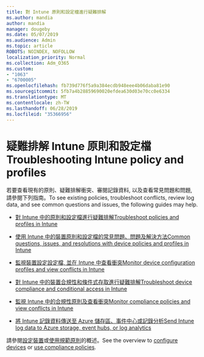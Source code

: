 ```yaml
---
title: 對 Intune 原則和設定檔進行疑難排解
ms.author: mandia
author: mandia
manager: dougeby
ms.date: 05/07/2019
ms.audience: Admin
ms.topic: article
ROBOTS: NOINDEX, NOFOLLOW
localization_priority: Normal
ms.collection: Adm_O365
ms.custom:
- "1063"
- "6700005"
ms.openlocfilehash: fb739d776f5a9a384ecdb948eee4b06daba81e90
ms.sourcegitcommit: 5fb7a4b28859690020efdea630d03e70cc0e6334
ms.translationtype: MT
ms.contentlocale: zh-TW
ms.lasthandoff: 06/28/2019
ms.locfileid: "35366956"
---
```

# <a name="troubleshooting-intune-policy-and-profiles"></a><span data-ttu-id="f8993-102">疑難排解 Intune 原則和設定檔</span><span class="sxs-lookup"><span data-stu-id="f8993-102">Troubleshooting Intune policy and profiles</span></span>

<span data-ttu-id="f8993-103">若要查看現有的原則、疑難排解衝突、審閱記錄資料, 以及查看常見問題和問題, 請參閱下列指南。</span><span class="sxs-lookup"><span data-stu-id="f8993-103">To see existing policies, troubleshoot conflicts, review log data, and see common questions and issues, the following guides may help.</span></span>

- [<span data-ttu-id="f8993-104">對 Intune 中的原則和設定檔進行疑難排解</span><span class="sxs-lookup"><span data-stu-id="f8993-104">Troubleshoot policies and profiles in Intune</span></span>](https://docs.microsoft.com/intune/troubleshoot-policies-in-microsoft-intune)

- [<span data-ttu-id="f8993-105">使用 Intune 中的裝置原則和設定檔的常見問題、問題及解決方法</span><span class="sxs-lookup"><span data-stu-id="f8993-105">Common questions, issues, and resolutions with device policies and profiles in Intune</span></span>](https://docs.microsoft.com/intune/device-profile-troubleshoot)

- [<span data-ttu-id="f8993-106">監視裝置設定設定檔, 並在 Intune 中查看衝突</span><span class="sxs-lookup"><span data-stu-id="f8993-106">Monitor device configuration profiles and view conflicts in Intune</span></span>](https://docs.microsoft.com/intune/device-profile-monitor)

- [<span data-ttu-id="f8993-107">對 Intune 中的裝置合規性和條件式存取進行疑難排解</span><span class="sxs-lookup"><span data-stu-id="f8993-107">Troubleshoot device compliance and conditional access in Intune</span></span>](https://docs.microsoft.com/intune/troubleshoot-conditional-access)

- [<span data-ttu-id="f8993-108">監視 Intune 中的合規性原則及查看衝突</span><span class="sxs-lookup"><span data-stu-id="f8993-108">Monitor compliance policies and view conflicts in Intune</span></span>](https://docs.microsoft.com/intune/compliance-policy-monitor)

- [<span data-ttu-id="f8993-109">將 Intune 記錄資料傳送至 Azure 儲存區、事件中心或記錄分析</span><span class="sxs-lookup"><span data-stu-id="f8993-109">Send Intune log data to Azure storage, event hubs, or log analytics</span></span>](https://docs.microsoft.com/intune/review-logs-using-azure-monitor)

<span data-ttu-id="f8993-110">請參閱[設定裝置](https://docs.microsoft.com/intune/device-profiles)或[使用規範原則](https://docs.microsoft.com/intune/device-compliance-get-started)的概述。</span><span class="sxs-lookup"><span data-stu-id="f8993-110">See the overview to [configure devices](https://docs.microsoft.com/intune/device-profiles) or [use compliance policies](https://docs.microsoft.com/intune/device-compliance-get-started).</span></span>